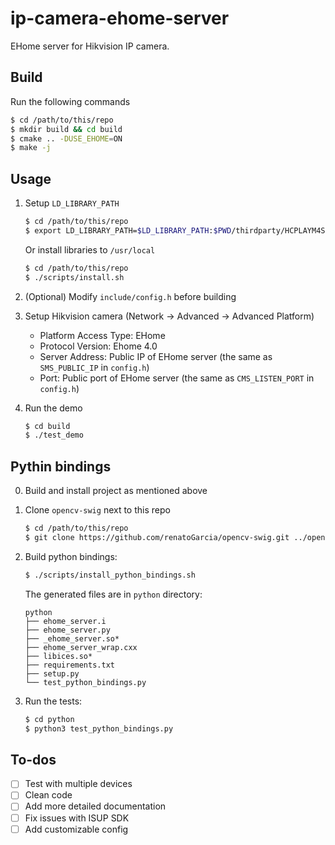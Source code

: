 # ip-camera-ehome-server
EHome server for Hikvision IP camera.

## Build

Run the following commands

```bash
$ cd /path/to/this/repo
$ mkdir build && cd build
$ cmake .. -DUSE_EHOME=ON
$ make -j
```

## Usage

1. Setup `LD_LIBRARY_PATH` 

   ```bash
   $ cd /path/to/this/repo
   $ export LD_LIBRARY_PATH=$LD_LIBRARY_PATH:$PWD/thirdparty/HCPLAYM4SDK/linux64/lib:$PWD/thirdparty/HCEHOMESDK/linux64/lib
   ```

   Or install libraries to `/usr/local`

   ```bash
   $ cd /path/to/this/repo
   $ ./scripts/install.sh
   ```

2. (Optional) Modify `include/config.h` before building

3. Setup Hikvision camera (Network -> Advanced -> Advanced Platform)

   - Platform Access Type: EHome
   - Protocol Version: Ehome 4.0
   - Server Address: Public IP of EHome server (the same as `SMS_PUBLIC_IP` in `config.h`)
   - Port: Public port of EHome server (the same as `CMS_LISTEN_PORT` in `config.h`)

4. Run the demo

   ```bash
   $ cd build
   $ ./test_demo   
   ```

## Pythin bindings

0. Build and install project as mentioned above

1. Clone `opencv-swig` next to this repo

   ```bash
   $ cd /path/to/this/repo
   $ git clone https://github.com/renatoGarcia/opencv-swig.git ../opencv-swig
   ```

1. Build python bindings:

   ```bash
   $ ./scripts/install_python_bindings.sh
   ```

   The generated files are in `python` directory:

   ```
   python
   ├── ehome_server.i
   ├── ehome_server.py
   ├── _ehome_server.so*
   ├── ehome_server_wrap.cxx
   ├── libices.so*
   ├── requirements.txt
   ├── setup.py
   └── test_python_bindings.py
   ```

2. Run the tests:

   ```bash
   $ cd python
   $ python3 test_python_bindings.py
   ```

## To-dos

- [ ] Test with multiple devices
- [ ] Clean code
- [ ] Add more detailed documentation
- [ ] Fix issues with ISUP SDK
- [ ] Add customizable config
